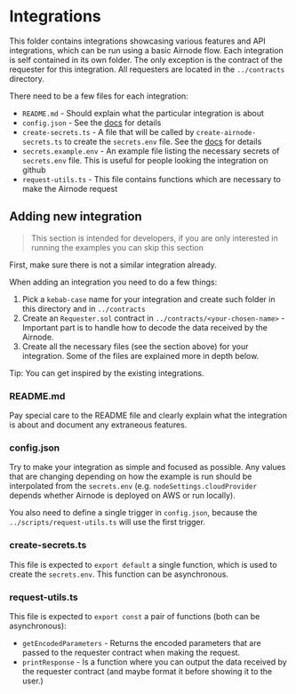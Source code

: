 # Integrations

This folder contains integrations showcasing various features and API integrations, which can be run using a basic
Airnode flow. Each integration is self contained in its own folder. The only exception is the contract of the requester
for this integration. All requesters are located in the `../contracts` directory.

There need to be a few files for each integration:
- `README.md` - Should explain what the particular integration is about
- `config.json` - See the
  [docs](https://docs.api3.org/airnode/next/grp-providers/guides/build-an-airnode/configuring-airnode.html) for details
- `create-secrets.ts` - A file that will be called by `create-airnode-secrets.ts` to create the `secrets.env` file. See
  the [docs](https://docs.api3.org/airnode/next/grp-providers/guides/build-an-airnode/configuring-airnode.html) for
  details
- `secrets.example.env` - An example file listing the necessary secrets of `secrets.env` file. This is useful for people
  looking the integration on github
- `request-utils.ts` - This file contains functions which are necessary to make the Airnode request

## Adding new integration

> This section is intended for developers, if you are only interested in running the examples you can skip this section 

First, make sure there is not a similar integration already.

When adding an integration you need to do a few things:
1. Pick a `kebab-case` name for your integration and create such folder in this directory and in `../contracts`
2. Create an `Requester.sol` contract in `../contracts/<your-chosen-name>` - Important part is to handle how to decode
   the data received by the Airnode.
3. Create all the necessary files (see the section above) for your integration. Some of the files are explained more in
   depth below.

Tip: You can get inspired by the existing integrations.

### README.md

Pay special care to the README file and clearly explain what the integration is about and document any extraneous
features.

### config.json

Try to make your integration as simple and focused as possible. Any values that are changing depending on how the
example is run should be interpolated from the `secrets.env` (e.g. `nodeSettings.cloudProvider` depends whether Airnode
is deployed on AWS or run locally).

You also need to define a single trigger in `config.json`, because the `../scripts/request-utils.ts` will use the first trigger.

### create-secrets.ts

This file is expected to `export default` a single function, which is used to create the `secrets.env`. This function
can be asynchronous.

### request-utils.ts

This file is expected to `export const` a pair of functions (both can be asynchronous):
- `getEncodedParameters` - Returns the encoded parameters that are passed to the requester contract when making the
  request.
- `printResponse` - Is a function where you can output the data received by the requester contract (and maybe format it
  before showing it to the user.)
